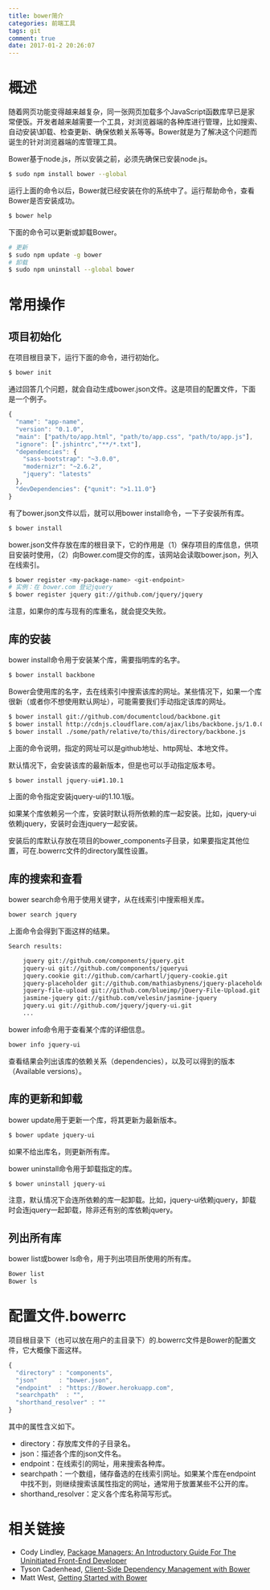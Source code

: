 ```yaml
---
title: bower简介
categories: 前端工具
tags: git
comment: true
date: 2017-01-2 20:26:07
---
```


# 概述

随着网页功能变得越来越复杂，同一张网页加载多个JavaScript函数库早已是家常便饭。开发者越来越需要一个工具，对浏览器端的各种库进行管理，比如搜索、自动安装\卸载、检查更新、确保依赖关系等等。Bower就是为了解决这个问题而诞生的针对浏览器端的库管理工具。

Bower基于node.js，所以安装之前，必须先确保已安装node.js。

<!-- more -->

```bash
$ sudo npm install bower --global
```

运行上面的命令以后，Bower就已经安装在你的系统中了。运行帮助命令，查看Bower是否安装成功。

```bash
$ bower help
```

下面的命令可以更新或卸载Bower。

```bash
# 更新
$ sudo npm update -g bower
# 卸载
$ sudo npm uninstall --global bower
```

# 常用操作

## 项目初始化

在项目根目录下，运行下面的命令，进行初始化。

```bash
$ bower init
```

通过回答几个问题，就会自动生成bower.json文件。这是项目的配置文件，下面是一个例子。

```javascript
{
  "name": "app-name",
  "version": "0.1.0",
  "main": ["path/to/app.html", "path/to/app.css", "path/to/app.js"],
  "ignore": [".jshintrc","**/*.txt"],
  "dependencies": {
    "sass-bootstrap": "~3.0.0",
    "modernizr": "~2.6.2",
    "jquery": "latests"
  },
  "devDependencies": {"qunit": ">1.11.0"}
}
```

有了bower.json文件以后，就可以用bower install命令，一下子安装所有库。

```bash
$ bower install
```

bower.json文件存放在库的根目录下，它的作用是（1）保存项目的库信息，供项目安装时使用，（2）向Bower.com提交你的库，该网站会读取bower.json，列入在线索引。

```bash
$ bower register <my-package-name> <git-endpoint>
# 实例：在 bower.com 登记jquery
$ bower register jquery git://github.com/jquery/jquery
```

注意，如果你的库与现有的库重名，就会提交失败。

## 库的安装

bower install命令用于安装某个库，需要指明库的名字。

```bash
$ bower install backbone
```

Bower会使用库的名字，去在线索引中搜索该库的网址。某些情况下，如果一个库很新（或者你不想使用默认网址），可能需要我们手动指定该库的网址。

```bash
$ bower install git://github.com/documentcloud/backbone.git
$ bower install http://cdnjs.cloudflare.com/ajax/libs/backbone.js/1.0.0/backbone-min.js
$ bower install ./some/path/relative/to/this/directory/backbone.js
```

上面的命令说明，指定的网址可以是github地址、http网址、本地文件。

默认情况下，会安装该库的最新版本，但是也可以手动指定版本号。

```bash
$ bower install jquery-ui#1.10.1
```

上面的命令指定安装jquery-ui的1.10.1版。

如果某个库依赖另一个库，安装时默认将所依赖的库一起安装。比如，jquery-ui依赖jquery，安装时会连jquery一起安装。

安装后的库默认存放在项目的bower_components子目录，如果要指定其他位置，可在.bowerrc文件的directory属性设置。

## 库的搜索和查看

bower search命令用于使用关键字，从在线索引中搜索相关库。

```bash
bower search jquery
```

上面命令会得到下面这样的结果。

```bash
Search results:

    jquery git://github.com/components/jquery.git
    jquery-ui git://github.com/components/jqueryui
    jquery.cookie git://github.com/carhartl/jquery-cookie.git
    jquery-placeholder git://github.com/mathiasbynens/jquery-placeholder.git
    jquery-file-upload git://github.com/blueimp/jQuery-File-Upload.git
    jasmine-jquery git://github.com/velesin/jasmine-jquery
    jquery.ui git://github.com/jquery/jquery-ui.git
    ...
```

bower info命令用于查看某个库的详细信息。

```bash
bower info jquery-ui
```

查看结果会列出该库的依赖关系（dependencies），以及可以得到的版本（Available versions）。

## 库的更新和卸载

bower update用于更新一个库，将其更新为最新版本。

```bash
$ bower update jquery-ui
```

如果不给出库名，则更新所有库。

bower uninstall命令用于卸载指定的库。

```bash
$ bower uninstall jquery-ui
```

注意，默认情况下会连所依赖的库一起卸载。比如，jquery-ui依赖jquery，卸载时会连jquery一起卸载，除非还有别的库依赖jquery。

## 列出所有库

bower list或bower ls命令，用于列出项目所使用的所有库。

```bash
Bower list
Bower ls
```

# 配置文件.bowerrc

项目根目录下（也可以放在用户的主目录下）的.bowerrc文件是Bower的配置文件，它大概像下面这样。

```javascript
{
  "directory" : "components",
  "json"      : "bower.json",
  "endpoint"  : "https://Bower.herokuapp.com",
  "searchpath"  : "",
  "shorthand_resolver" : ""
}
```

其中的属性含义如下。

- directory：存放库文件的子目录名。
- json：描述各个库的json文件名。
- endpoint：在线索引的网址，用来搜索各种库。
- searchpath：一个数组，储存备选的在线索引网址。如果某个库在endpoint中找不到，则继续搜索该属性指定的网址，通常用于放置某些不公开的库。
- shorthand_resolver：定义各个库名称简写形式。

# 相关链接

- Cody Lindley, [Package Managers: An Introductory Guide For The Uninitiated Front-End Developer](http://tech.pro/tutorial/1190/package-managers-an-introductory-guide-for-the-uninitiated-front-end-developer)
- Tyson Cadenhead, [Client-Side Dependency Management with Bower](http://tysoncadenhead.com/blog/client-side-dependency-management-with-bower)
- Matt West, [Getting Started with Bower](http://blog.teamtreehouse.com/getting-started-bower)
